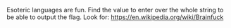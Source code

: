 Esoteric languages are fun. Find the value to enter over the whole string to be able to output the flag. Look for: https://en.wikipedia.org/wiki/Brainfuck
